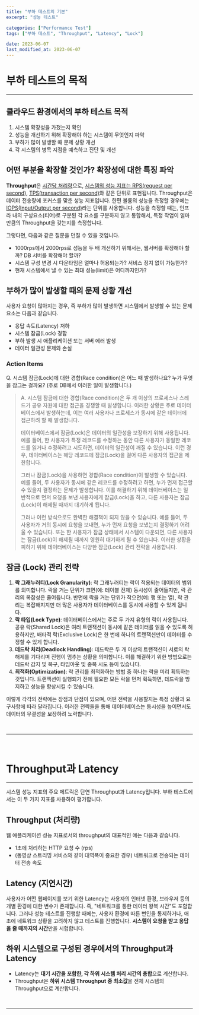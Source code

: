 ```yaml
---
title: "부하 테스트의 기본"
excerpt: "성능 테스트"

categories: ["Performance Test"]
tags: ["부하 테스트", "Throughput", "Latency", "Lock"]

date: 2023-06-07
last_modified_at: 2023-06-07
---
```


# 부하 테스트의 목적

---

## 클라우드 환경에서의 부하 테스트 목적

1. 시스템 확장성을 가졌는지 확인
2. 성능을 개선하기 위해 확장해야 하는 시스템이 무엇인지 파악
3. 부하가 많이 발생할 때 문제 상황 개선
4. 각 시스템의 병목 지점을 예측하고 진단 및 개선

## 어떤 부분을 확장할 것인가? 확장성에 대한 특징 파악

 **Throughput**은 <u>시간당 처리량</u>으로, <u>시스템의 성능 지표는 RPS(request per second)</u>, <u>TPS(transaction per second)</u>와 같은 단위로 표현됩니다. Throughput은 데이터 전송량에 포커스를 맞춘 성능 지표입니다. 한편 볼륨의 성능을 측정할 경우에는 <u>IOPS(Input/Output per second)</u>라는 단위를 사용합니다. 성능을 측정할 때는, 인프라 내의 구성요소(티어)로 구분된 각 요소를 구분하지 않고 통합해서, 특정 작업이 얼마만큼의 Throughput을 갖는지를 측정합니다.

그렇다면, 다음과 같은 질문을 던질 수 있을 것입니다.

- 1000rps에서 2000rps로 성능을 두 배 개선하기 위해서는, 웹서버를 확장해야 할까? DB 서버를 확장해야 할까?
- 시스템 구성 변경 시 다운타임은 얼마나 허용되는가? 서비스 정지 없이 가능한가?
- 현재 시스템에서 낼 수 있는 최대 성능(limit)은 어디까지인가?

## 부하가 많이 발생할 때의 문제 상황 개선

사용자 요청이 많아지는 경우, 즉 부하가 많이 발생하면 시스템에서 발생할 수 있는 문제 요소는 다음과 같습니다.

- 응답 속도(Latency) 저하
- 시스템 잠금(Lock) 경합
- 부하 발생 시 애플리케이션 또는 서버 에러 발생
- 데이터 일관성 문제와 손실

### Action Items

Q. 시스템 잠금(Lock)에 대한 경합(Race condition)은 어느 때 발생하나요? 누가 무엇을 잠그는 걸까요? (주로 DB에서 이러한 일이 발생합니다.)

> A. 시스템 잠금에 대한 경합(Race condition)은 두 개 이상의 프로세스나 스레드가 공유 자원에 대한 접근을 경쟁할 때 발생합니다. 이러한 상황은 주로 데이터베이스에서 발생하는데, 이는 여러 사용자나 프로세스가 동시에 같은 데이터에 접근하려 할 때 발생합니다.
>
> 데이터베이스에서 잠금(Lock)은 데이터의 일관성을 보장하기 위해 사용됩니다. 예를 들어, 한 사용자가 특정 레코드를 수정하는 동안 다른 사용자가 동일한 레코드를 읽거나 수정하려고 시도하면, 데이터의 일관성이 깨질 수 있습니다. 이런 경우, 데이터베이스는 해당 레코드에 잠금(Lock)을 걸어 다른 사용자의 접근을 제한합니다.
>
> 그러나 잠금(Lock)을 사용하면 경합(Race condition)이 발생할 수 있습니다. 예를 들어, 두 사용자가 동시에 같은 레코드를 수정하려고 하면, 누가 먼저 접근할 수 있을지 결정하는 문제가 발생합니다. 이를 해결하기 위해 데이터베이스는 일반적으로 먼저 요청을 보낸 사용자에게 잠금(Lock)을 하고, 다른 사용자는 잠금(Lock)이 해제될 때까지 대기하게 됩니다.
>
>  그러나 이런 방식으로도 완벽한 해결책이 되지 않을 수 있습니다. 예를 들어, 두 사용자가 거의 동시에 요청을 보내면, 누가 먼저 요청을 보냈는지 결정하기 어려울 수 있습니다. 또는 한 사용자가 잠금 상태에서 시스템이 다운되면, 다른 사용자는 잠금(Lock)이 해제될 때까지 영원히 대기하게 될 수 있습니다. 이러한 상황을 피하기 위해 데이터베이스는 다양한 잠금(Lock) 관리 전략을 사용합니다.

## 잠금 (Lock) 관리 전략

1. **락 그래누러티(Lock Granularity)**: 락 그래누러티는 락이 적용되는 데이터의 범위를 의미합니다. 락을 거는 단위가 크면(예: 테이블 전체) 동시성이 줄어들지만, 락 관리의 복잡성은 줄어듭니다. 반면에 락을 거는 단위가 작으면(예: 행 또는 열), 락 관리는 복잡해지지만 더 많은 사용자가 데이터베이스를 동시에 사용할 수 있게 됩니다.
2. **락 타입(Lock Type)**: 데이터베이스에서는 주로 두 가지 유형의 락이 사용됩니다. 공유 락(Shared Lock)은 여러 트랜잭션이 동시에 같은 데이터를 읽을 수 있도록 허용하지만, 배타적 락(Exclusive Lock)은 한 번에 하나의 트랜잭션만이 데이터를 수정할 수 있게 합니다.
3. **데드락 처리(Deadlock Handling)**: 데드락은 두 개 이상의 트랜잭션이 서로의 락 해제를 기다리며 진행이 멈추는 상황을 의미합니다. 이를 해결하기 위한 방법으로는 데드락 감지 및 복구, 타임아웃 및 중복 시도 등이 있습니다.
4. **최적화(Optimization)**: 락 관리를 최적화하는 방법 중 하나는 락을 미리 획득하는 것입니다. 트랜잭션이 실행되기 전에 필요한 모든 락을 먼저 획득하면, 데드락을 방지하고 성능을 향상시킬 수 있습니다.

 이렇게 각각의 전략에는 장점과 단점이 있으며, 어떤 전략을 사용할지는 특정 상황과 요구사항에 따라 달라집니다. 이러한 전략들을 통해 데이터베이스는 동시성을 높이면서도 데이터의 무결성을 보장하려 노력합니다.

<br>

---

<br>

# Throughput과 Latency

---

시스템 성능 지표의 주요 메트릭은 단연 Throughput과 Latency입니다. 부하 테스트에서는 이 두 가지 지표를 사용하여 평가합니다.

## Throughput (처리량)

웹 애플리케이션 성능 지표로서의 throughput의 대표적인 예는 다음과 같습니다.

- 1초에 처리하는 HTTP 요청 수 (rps)
- (동영상 스트리밍 서비스와 같이 대역폭이 중요한 경우) 네트워크로 전송되는 데이터 전송 속도

## Latency (지연시간)

 사용자가 어떤 웹페이지를 보기 위한 Latency는 사용자의 인터넷 환경, 브라우저 등의 개별 환경에 대한 변수가 존재합니다. 즉, "네트워크를 통한 데이터 왕복 시간"도 포함합니다. 그러나 성능 테스트를 진행할 때에는, 사용자 환경에 따른 변인을 통제하거나, 애초에 네트워크 상황을 고려하지 않고 테스트를 진행합니다. **시스템이 요청을 받고 응답을 줄 때까지의 시간**만을 시험합니다.

## 하위 시스템으로 구성된 경우에서의 Throughput과 Latency

- Latency는 **대기 시간을 포함한, 각 하위 시스템 처리 시간의 총합**으로 계산합니다.
- Throughput은 **하위 시스템 Throughput 중 최소값**을 전체 시스템의 Throughput으로 계산합니다.

<br>

---

<br>

